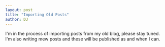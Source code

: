 ```yaml
---
layout: post
title: "Importing Old Posts"
author: DJ
---
```


I'm in the process of importing posts from my old blog, please stay tuned.  
I'm also writing mew posts and these will be published as and when I can.
